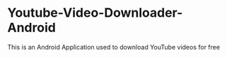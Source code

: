# Youtube-Video-Downloader-Android
This is an Android Application used to download YouTube videos for free
